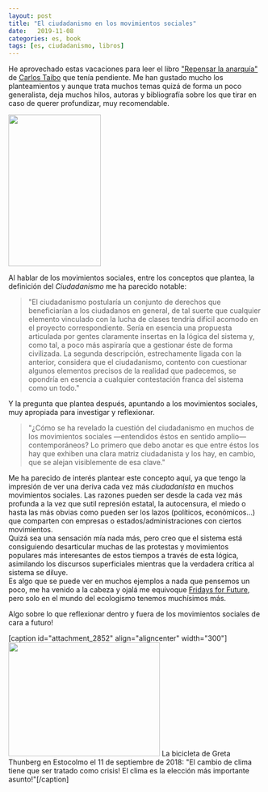 ```yaml
---
layout: post
title: "El ciudadanismo en los movimientos sociales"
date:   2019-11-08
categories: es, book
tags: [es, ciudadanismo, libros]
---
```

<p>He aprovechado estas vacaciones para leer el libro <a href="https://lamalatesta.net/ensayo/5671-repensar-la-anarquia.html">"Repensar la anarquía"</a>&nbsp; de <a href="http://carlostaibo.com/index.php">Carlos Taibo</a> que tenía pendiente. Me han gustado mucho los planteamientos y aunque trata muchos temas quizá de forma un poco generalista, deja muchos hilos, autoras y bibliografía sobre los que tirar en caso de querer profundizar, muy recomendable.</p>

<p><a href="https://lamalatesta.net/4427-medium_default/repensar-la-anarquia.jpg"><img class="aligncenter size-medium wp-image-2977" src="https://izaroblog.files.wordpress.com/2019/08/repensar-la-anarquia.jpg?w=183" alt="" width="183" height="300"></a></p>
<p>Al hablar de los movimientos sociales, entre los conceptos que plantea, la definición del <em>Ciudadanismo</em> me ha parecido notable:</p>
<blockquote><p>"El ciudadanismo postularía un conjunto de derechos que beneficiarían a los ciudadanos en general, de tal suerte que cualquier elemento vinculado con la lucha de clases tendría difícil acomodo en el proyecto correspondiente. Sería en esencia una propuesta articulada por gentes claramente insertas en la lógica del sistema y, como tal, a poco más aspiraría que a gestionar éste de forma civilizada. La segunda descripción, estrechamente ligada con la anterior, considera que el ciudadanismo, contento con cuestionar algunos elementos precisos de la realidad que padecemos, se opondría en esencia a cualquier contestación franca del sistema como un todo."</p></blockquote>
<p>Y la pregunta que plantea después, apuntando a los movimientos sociales, muy apropiada para investigar y reflexionar.</p>
<blockquote><p>"¿Cómo se ha revelado la cuestión del ciudadanismo en muchos de los movimientos sociales —entendidos éstos en sentido amplio— contemporáneos? Lo primero que debo anotar es que entre éstos los hay que exhiben una clara matriz ciudadanista y los hay, en cambio, que se alejan visiblemente de esa clave."</p></blockquote>
<p>Me ha parecido de interés plantear este concepto aquí, ya que tengo la impresión de ver una deriva cada vez más <em>ciudadanista</em> en muchos movimientos sociales. Las razones pueden ser desde la cada vez más profunda a la vez que sutil represión estatal, la autocensura, el miedo o hasta las más obvias como pueden ser los lazos (políticos, económicos...) que comparten con empresas o estados/administraciones con ciertos movimientos.<br>
Quizá sea una sensación mía nada más, pero creo que el sistema está consiguiendo desarticular muchas de las protestas y movimientos populares más interesantes de estos tiempos a través de esta lógica, asimilando los discursos superficiales mientras que la verdadera crítica al sistema se diluye.<br>
Es algo que se puede ver en muchos ejemplos a nada que pensemos un poco, me ha venido a la cabeza y ojalá me equivoque <a href="https://es.wikipedia.org/wiki/Juventud_por_el_clima">Fridays for Future,</a> pero solo en el mundo del ecologismo tenemos muchísimos más.</p>
<p>Algo sobre lo que reflexionar dentro y fuera de los movimientos sociales de cara a futuro!</p>
<p>[caption id="attachment_2852" align="aligncenter" width="300"]<a href="https://es.wikipedia.org/wiki/Juventud_por_el_clima#/media/Archivo:Old_town_Stockholm_the_bike_of_Greta.jpeg"><img class="wp-image-2852 size-medium" src="https://izaroblog.files.wordpress.com/2019/08/800px-old_town_stockholm_the_bike_of_greta.jpeg?w=300" alt="" width="300" height="225"></a> La bicicleta de Greta Thunberg en Estocolmo el 11 de septiembre de 2018: "El cambio de clima tiene que ser tratado como crisis! El clima es la elección más importante asunto!"[/caption]</p>
